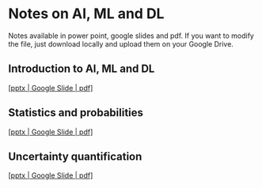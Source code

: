 # Notes on AI, ML and DL
Notes available in power point, google slides and pdf. If you want to modify the file, just download locally and upload them on your Google Drive.

## Introduction to AI, ML and DL 
[[pptx | Google Slide | pdf]](https://drive.google.com/drive/folders/1hB6nRqSGj1e1W6lU6HwvGNUsRDVCQhY5?usp=sharing)

## Statistics and probabilities
[[pptx | Google Slide | pdf]](https://drive.google.com/drive/folders/1YW0sN9uGx7bOUbXQOwmZ3RNGoeRDqbiz?usp=sharing)

## Uncertainty quantification
[[pptx | Google Slide | pdf]](https://drive.google.com/drive/folders/1lnz3yZ95bdFWRDOP2PaLFEkjyL1qIIwl?usp=sharing)
